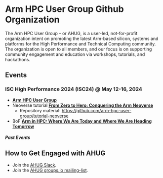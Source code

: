 # Arm HPC User Group Github Organization

The Arm HPC User Group – or AHUG, is a user-led, not-for-profit organization intent on promoting the latest Arm-based silicon, systems and platforms for the High Performance and Technical Computing community. The organization is open to all members, and our focus is on supporting community engagement and education via workshops, tutorials, and hackathons.

## Events 

### ISC High Performance 2024 (ISC24) @ May 12-16, 2024
* [**Arm HPC User Group**](https://arm-hpc-user-group.github.io/isc24-ahug-workshop/) 
* Neoverse tutorial [**From Zero to Hero: Conquering the Arm Neoverse**](https://app.swapcard.com/widget/event/isc-high-performance-2024/planning/UGxhbm5pbmdfMTgyNTYzOQ==)
  * Repository material: https://github.com/arm-hpc-user-group/tutorial-neoverse
* BoF [**Arm in HPC: Where We Are Today and Where We Are Heading Tomorrow**](https://app.swapcard.com/widget/event/isc-high-performance-2024/planning/UGxhbm5pbmdfMTgyNjc4Ng==)

##### Past Events

## How to Get Engaged with AHUG
* Join the [AHUG Slack](https://join.slack.com/t/a-hug/shared_invite/zt-25r69qm2u-hhEkbN7terYpw7K3W2k6Eg).
* Join the [AHUG groups.io mailing-list](https://arm-hpc.groups.io/g/ahug).
